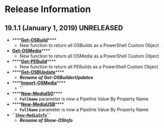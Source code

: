 # Release Information

## 19.1.1 \(January 1, 2019\) UNRELEASED

* \*\*\*\*[**Get-OSBuild**](../docs/functions/osbuild/get-osbuild.md)\*\*\*\*
  * New function to return all OSBuilds as a PowerShell Custom Object
* [**Get-OSMedia**](../docs/functions/osmedia/get-osmedia.md)\*\*\*\*
  * New function to return all OSMedia as a PowerShell Custom Object
* \*\*\*\*[**Get-PEBuild**](../docs/functions/pebuild/get-pebuild.md)\*\*\*\*
  * New function to return all PEBuilds as a PowerShell Custom Object
* \*\*\*\*[**Get-OSBUpdate**](../docs/functions/updates/get-osbupdate.md)\*\*\*\*
  * _**Rename of Get-OSBuilderUpdates**_
* \*\*\*\*[**Import-OSMedia**](../docs/functions/osmedia/import-osmedia/)\*\*\*\*
  * **\`\`**
* \*\*\*\*[**New-MediaISO**](../docs/functions/media/new-mediaiso.md)\*\*\*\*
  * **`FullName`** parameter is now a Pipeline Value By Property Name 
* \*\*\*\*[**New-MediaUSB**](../docs/functions/media/new-mediausb.md)\*\*\*\*
  * **`FullName`** parameter is now a Pipeline Value By Property Name
* **\`\`**[**`Show-MediaInfo`**](../docs/functions/media/show-mediainfo.md)**\`\`**
  * _**Rename of Show-OSInfo**_



